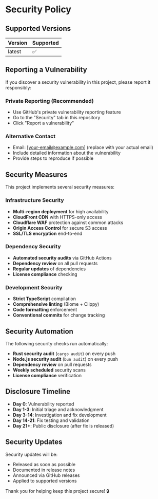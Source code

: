 # Security Policy

## Supported Versions

| Version | Supported          |
| ------- | ------------------ |
| latest  | :white_check_mark: |

## Reporting a Vulnerability

If you discover a security vulnerability in this project, please report it responsibly:

### Private Reporting (Recommended)
- Use GitHub's private vulnerability reporting feature
- Go to the "Security" tab in this repository
- Click "Report a vulnerability"

### Alternative Contact
- Email: [your-email@example.com] (replace with your actual email)
- Include detailed information about the vulnerability
- Provide steps to reproduce if possible

## Security Measures

This project implements several security measures:

### Infrastructure Security
- **Multi-region deployment** for high availability
- **CloudFront CDN** with HTTPS-only access
- **Cloudflare WAF** protection against common attacks
- **Origin Access Control** for secure S3 access
- **SSL/TLS encryption** end-to-end

### Dependency Security
- **Automated security audits** via GitHub Actions
- **Dependency review** on all pull requests
- **Regular updates** of dependencies
- **License compliance** checking

### Development Security
- **Strict TypeScript** compilation
- **Comprehensive linting** (Biome + Clippy)
- **Code formatting** enforcement
- **Conventional commits** for change tracking

## Security Automation

The following security checks run automatically:

- **Rust security audit** (`cargo audit`) on every push
- **Node.js security audit** (`bun audit`) on every push
- **Dependency review** on pull requests
- **Weekly scheduled** security scans
- **License compliance** verification

## Disclosure Timeline

- **Day 0**: Vulnerability reported
- **Day 1-3**: Initial triage and acknowledgment
- **Day 3-14**: Investigation and fix development
- **Day 14-21**: Fix testing and validation
- **Day 21+**: Public disclosure (after fix is released)

## Security Updates

Security updates will be:
- Released as soon as possible
- Documented in release notes
- Announced via GitHub releases
- Applied to supported versions

Thank you for helping keep this project secure! 🔒